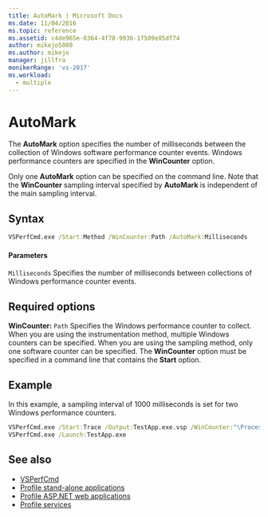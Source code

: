```yaml
---
title: AutoMark | Microsoft Docs
ms.date: 11/04/2016
ms.topic: reference
ms.assetid: c4de965e-0364-4f78-9936-1f509e85df74
author: mikejo5000
ms.author: mikejo
manager: jillfra
monikerRange: 'vs-2017'
ms.workload: 
  - multiple
---
```

# AutoMark
The **AutoMark** option specifies the number of milliseconds between the collection of Windows software performance counter events. Windows performance counters are specified in the **WinCounter** option.

 Only one **AutoMark** option can be specified on the command line. Note that the **WinCounter** sampling interval specified by **AutoMark** is independent of the main sampling interval.

## Syntax

```cmd
VSPerfCmd.exe /Start:Method /WinCounter:Path /AutoMark:Milliseconds
```

#### Parameters
 `Milliseconds`
 Specifies the number of milliseconds between collections of Windows performance counter events.

## Required options
 **WinCounter:** `Path`
 Specifies the Windows performance counter to collect. When you are using the instrumentation method, multiple Windows counters can be specified. When you are using the sampling method, only one software counter can be specified. The **WinCounter** option must be specified in a command line that contains the **Start** option.

## Example
 In this example, a sampling interval of 1000 milliseconds is set for two Windows performance counters.

```cmd
VSPerfCmd.exe /Start:Trace /Output:TestApp.exe.vsp /WinCounter:"\Process(*)\% Processor Time" /WinCounter:"\ASP.NET\Pages/sec" /AutoMark:1000
VSPerfCmd.exe /Launch:TestApp.exe
```

## See also
- [VSPerfCmd](../profiling/vsperfcmd.md)
- [Profile stand-alone applications](../profiling/command-line-profiling-of-stand-alone-applications.md)
- [Profile ASP.NET web applications](../profiling/command-line-profiling-of-aspnet-web-applications.md)
- [Profile services](../profiling/command-line-profiling-of-services.md)
